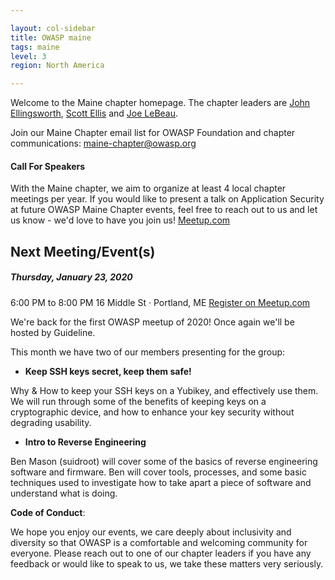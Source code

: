 ```yaml
---

layout: col-sidebar
title: OWASP maine
tags: maine
level: 3
region: North America

---
```

Welcome to the Maine chapter homepage. The chapter leaders are 
[John Ellingsworth](mailto://john.ellingsworth@owasp.org),
[Scott Ellis](mailto://scott.ellis@owasp.org) and
[Joe LeBeau](mailto://joe.lebeau@owasp.org).

Join our Maine Chapter email list for OWASP Foundation and chapter communications:
[maine-chapter@owasp.org](https://groups.google.com/a/owasp.org/forum/#!forum/maine-chapter)

#### Call For Speakers

With the Maine chapter, we aim to organize at least 4 local chapter meetings per year.  If you would like to present a talk on Application Security at future OWASP Maine Chapter events, feel free to reach out to us and let us know - we'd love to have you join us!  [Meetup.com](https://www.meetup.com/OWASP-Maine/)

Next Meeting/Event(s)
---------------------

##### Thursday, January 23, 2020
6:00 PM to 8:00 PM
16 Middle St · Portland, ME
[Register on Meetup.com](https://www.meetup.com/OWASP-Maine/)

We're back for the first OWASP meetup of 2020! Once again we'll be hosted by Guideline.

This month we have two of our members presenting for the group:

-   **Keep SSH keys secret, keep them safe!**

Why & How to keep your SSH keys on a Yubikey, and effectively use them. We will run through some of the benefits of keeping keys on a cryptographic device, and how to enhance your key security without degrading usability.

-   **Intro to Reverse Engineering**

Ben Mason (suidroot) will cover some of the basics of reverse engineering software and firmware. Ben will cover tools, processes, and some basic techniques used to investigate how to take apart a piece of software and understand what is doing.

**Code of Conduct**:

We hope you enjoy our events, we care deeply about inclusivity and diversity so that OWASP is a comfortable and welcoming community for everyone. Please reach out to one of our chapter leaders if you have any feedback or would like to speak to us, we take these matters very seriously. 
